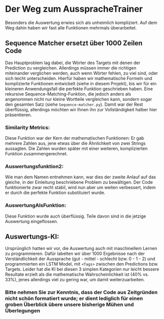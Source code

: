 # Der Weg zum AusspracheTrainer
Besonders die Auswertung erwies sich als unheimlich kompliziert. Auf dem Weg dahin haben wir fast alle Funktionen mehrmals überarbeitet.

## Sequence Matcher ersetzt über 1000 Zeilen Code
Das Hauptproblem lag dabei, die Wörter des Targets mit denen der Prediction zu vergleichen. Allerdings müssen immer die richtigen miteinander verglichen werden, auch wenn Wörter fehlen, zu viel sind, oder sich leicht unterscheiden. Hierfür haben wir mathematische Formeln und komplizierte Funktionen entwickelt (siehe in diesem Projekt), bis wir für ein kleineren Anwendungsfall die perfekte Funktion geschrieben haben. Eine rekursive Sequence-Matching-Funktion, die jedoch anders als angenommen nicht nur kleine Wortteile vergleichen kann, sondern sogar den gesamten Satz (siehe `Sequence-matcher.py`). Damit war der Rest überflüssig, allerdings möchten wir Ihnen ihn zur Vollständigkeit halber hier präsentieren.


### Similarity Metrics:
Diese Funktion war der Kern der mathematischen Funktionen: Er gab mehrere Zahlen aus, jene etwas über die Ähnlichkeit von zwei Strings aussagten. Die Zahlen wurden später mit einer weiteren, komplizierten Funktion zusammengerechnet.

### Auswertungsfunktion2:
Wie man dem Namen entnehmen kann, war dies der zweite Anlauf auf das gleiche, in der Einleitung beschriebene Problem zu bewältigen. Der Code funktionierte zwar recht stabil, wird nun aber um weiten verbessert, indem er durch die perfekte Funktion substituiert wurde. 

### AuswertungAlsFunktion:
Diese Funktion wurde auch überflüssig. Teile davon sind in die jetzige Auswertung eingeflossen.

## Auswertungs-KI:
Ursprünglich hatten wir vor, die Auswertung auch mit maschinellem Lernen zu programmieren. Dafür labelten wir über 1000 Ergebnisse nach der Verständlichkeit der Aussprache (gut - mittel - schlecht bzw. 0 - 1 - 2) und programmierten ein LSTM Model, mit `<Tags>` zwischen den Predictions bzw. Targets. Leider hat die KI bei diesen 3 simplen Kategorien nur leicht bessere Resultate erzielt als die mathematische Wahrscheinlichkeit ist (40% vs. 33%), jenes allerdings viel zu gering war, um damit weiterzuarbeiten.

### Bitte nehmen Sie zur Kenntnis, dass der Code aus Zeitgründen nicht schön formatiert wurde; er dient lediglich für einen groben Überblick übere unsere bisherige Mühen und Überlegungen

